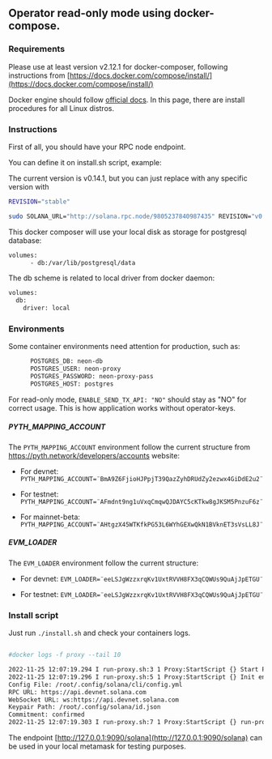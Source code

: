 ## Operator read-only mode using docker-compose.

### Requirements

Please use at least version v2.12.1 for docker-composer, following instructions from [https://docs.docker.com/compose/install/](https://docs.docker.com/compose/install/)

Docker engine should follow [official docs](https://docs.docker.com/engine/install/). In this page, there are install procedures for all Linux distros.


### Instructions

First of all, you should have your RPC node endpoint.

You can define it on install.sh script, example:

The current version is v0.14.1, but you can just replace with any specific version with 

```bash
REVISION="stable"

```

```bash
sudo SOLANA_URL="http://solana.rpc.node/9805237840987435" REVISION="v0.14.1" docker-compose -f docker-compose-operator-ro.yaml up -d 

```
This docker composer will use your local disk as storage for postgresql database:

```bash
volumes:
      - db:/var/lib/postgresql/data
```

The db scheme is related to local driver from docker daemon:

```bash
volumes:
  db:
    driver: local

```


### Environments

Some container environments need attention for production, such as:

```bash
      POSTGRES_DB: neon-db
      POSTGRES_USER: neon-proxy
      POSTGRES_PASSWORD: neon-proxy-pass
      POSTGRES_HOST: postgres
```

For read-only mode,   ``` ENABLE_SEND_TX_API: "NO" ``` should stay as "NO" for correct usage. This is how application works without operator-keys.



##### PYTH_MAPPING_ACCOUNT

The ```PYTH_MAPPING_ACCOUNT``` environment follow the current structure from https://pyth.network/developers/accounts website:

- For devnet: ```PYTH_MAPPING_ACCOUNT=¨BmA9Z6FjioHJPpjT39QazZyhDRUdZy2ezwx4GiDdE2u2¨```

- For testnet: ```PYTH_MAPPING_ACCOUNT=¨AFmdnt9ng1uVxqCmqwQJDAYC5cKTkw8gJKSM5PnzuF6z¨```

- For mainnet-beta: ```PYTH_MAPPING_ACCOUNT=¨AHtgzX45WTKfkPG53L6WYhGEXwQkN1BVknET3sVsLL8J¨```


##### EVM_LOADER

The ```EVM_LOADER``` environment follow the current structure:

- For devnet: ```EVM_LOADER=¨eeLSJgWzzxrqKv1UxtRVVH8FX3qCQWUs9QuAjJpETGU¨```

- For testnet: ```EVM_LOADER=¨eeLSJgWzzxrqKv1UxtRVVH8FX3qCQWUs9QuAjJpETGU¨```

### Install script

Just run ```./install.sh``` and check your containers logs.

```bash

#docker logs -f proxy --tail 10

2022-11-25 12:07:19.294 I run-proxy.sh:3 1 Proxy:StartScript {} Start Proxy service
2022-11-25 12:07:19.296 I run-proxy.sh:5 1 Proxy:StartScript {} Init environment set
Config File: /root/.config/solana/cli/config.yml
RPC URL: https://api.devnet.solana.com 
WebSocket URL: ws:https://api.devnet.solana.com
Keypair Path: /root/.config/solana/id.json 
Commitment: confirmed 
2022-11-25 12:07:19.303 I run-proxy.sh:7 1 Proxy:StartScript {} run-proxy


```

The endpoint [http://127.0.0.1:9090/solana](http://127.0.0.1:9090/solana) can be used in your local metamask for testing purposes.






